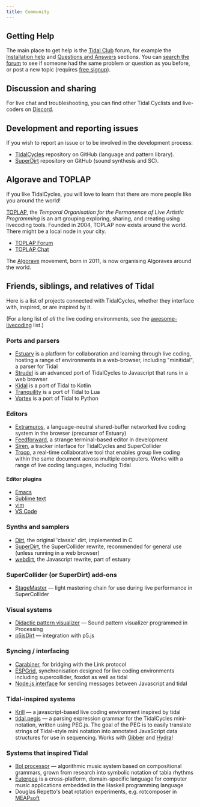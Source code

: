 ```yaml
---
title: Community
---
```


## Getting Help

The main place to get help is the [Tidal Club](https://club.tidalcycles.org/) forum, for example the [Installation help](https://club.tidalcycles.org/c/installation/5) and [Questions and Answers](https://club.tidalcycles.org/c/q-and-a/9) sections.
You can [search the forum](https://club.tidalcycles.org/search) to see if someone had the same problem or question as you before, or post a new topic (requires [free signup](https://club.tidalcycles.org/signup)).


## Discussion and sharing

For live chat and troubleshooting, you can find other Tidal Cyclists and live-coders on [Discord](https://discord.com/invite/CqWhZEfNbq).


## Development and reporting issues

If you wish to report an issue or to be involved in the development process:
- [TidalCycles](https://github.com/tidalcycles/tidal) repository on GitHub (language and pattern library).
- [SuperDirt](https://github.com/musikinformatik/SuperDirt) repository on GitHub (sound synthesis and SC).


## Algorave and TOPLAP

If you like TidalCycles, you will love to learn that there are more people like you around the world!

[TOPLAP](https://toplap.org/), the *Temporal Organisation for the Permanence of Live Artistic Programming* is an art grouping exploring, sharing, and creating using livecoding tools.
Founded in 2004, TOPLAP now exists around the world. There might be a local node in your city.
- [TOPLAP Forum](https://forum.toplap.org/)
- [TOPLAP Chat](https://chat.toplap.org/)

The [Algorave](https://algorave.com/) movement, born in 2011, is now organising Algoraves around the world.

## Friends, siblings, and relatives of Tidal

Here is a list of projects connected with TidalCycles, whether they interface with, inspired, or are inspired by it.

(For a long list of *all* the live coding environments, see the [awesome-livecoding](https://github.com/toplap/awesome-livecoding) list.)

### Ports and parsers

- [Estuary](https://github.com/dktr0/estuary) is a platform for collaboration and learning through live coding, hosting a range of environments in a web-browser, including "minitidal", a parser for Tidal
- [Strudel](https://strudel.tidalcycles.org/) is an advanced port of TidalCycles to Javascript that runs in a web browser
- [Kidal](https://gitlab.com/ndr_brt/kidal) is a port of Tidal to Kotlin
- [Tranquility](https://github.com/XiNNiW/tranquility/) is a port of Tidal to Lua
- [Vortex](https://github.com/tidalcycles/vortex/) is a port of Tidal to Python

### Editors

- [Extramuros](https://github.com/dktr0/extramuros), a language-neutral shared-buffer networked live coding system in the browser (precursor of Estuary)
- [Feedforward](https://github.com/yaxu/feedforward), a strange terminal-based editor in development
- [Siren](https://github.com/cannc4/Siren), a tracker interface for TidalCycles and SuperCollider
- [Troop](https://github.com/qirky/troop), a real-time collaborative tool that enables group live coding within the same document across multiple computers. Works with a range of live coding languages, including Tidal

#### Editor plugins

- [Emacs](https://github.com/tidalcycles/Tidal/blob/master/tidal.el)
- [Sublime text](https://tidalcycles.org/index.php/Sublime_Text)
- [vim](https://github.com/supercollider/scvim)
- [VS Code](https://github.com/tidalcycles/vscode-tidalcycles)

### Synths and samplers

- [Dirt](https://github.com/tidalcycles/dirt), the original 'classic' dirt, implemented in C
- [SuperDirt](https://github.com/musikinformatik/SuperDirt/), the SuperCollider rewrite, recommended for general use (unless running in a web browser)
- [webdirt](https://github.com/dktr0/WebDirt), the Javascript rewrite, part of estuary

### SuperCollider (or SuperDirt) add-ons

- [StageMaster](https://github.com/calumgunn/StageMaster) — light mastering chain for use during live performance in SuperCollider

### Visual systems

- [Didactic pattern visualizer](https://github.com/ivan-abreu/didacticpatternvisualizer) — Sound pattern visualizer programmed in Processing
- [p5jsDirt](https://github.com/Dsm0/p5jsDirt/) — integration with p5.js

### Syncing / interfacing

- [Carabiner](https://github.com/Deep-Symmetry/carabiner), for bridging with the Link protocol
- [ESPGrid](https://github.com/dktr0/espgrid), synchronisation designed for live coding environments including supercollider, foxdot as well as tidal
- [Node.js interface](https://www.npmjs.com/package/@vliegwerk/tidal) for sending messages between Javascript and tidal

### Tidal-inspired systems

- [Krill](https://github.com/Mdashdotdashn/krill) — a javascript-based live coding environment inspired by tidal
- [tidal.pegjs](https://github.com/gibber-cc/tidal.pegjs) — a parsing expression grammar for the TidalCycles mini-notation, written using PEG.js. The goal of the PEG is to easily translate strings of Tidal-style mini notation into annotated JavaScript data structures for use in sequencing. Works with [Gibber](http://gibber.cc/) and [Hydra](https://hydra-editor.glitch.me/)!

### Systems that inspired Tidal

- [Bol processor](http://bolprocessor.sourceforge.net/) — algorithmic music system based on compositional grammars, grown from research into symbolic notation of tabla rhythms
- [Euterpea](http://www.euterpea.com/) is a cross-platform, domain-specific language for computer music applications embedded in the Haskell programming language
- Douglas Repetto's beat rotation experiments, e.g. rotcomposer in [MEAPsoft](http://www.meapsoft.com/showcase.php)
